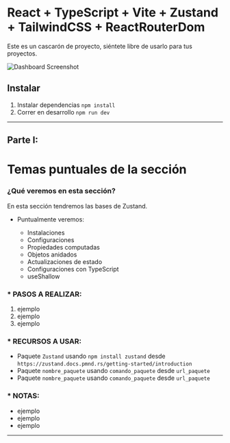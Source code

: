 # React + TypeScript + Vite + Zustand + TailwindCSS + ReactRouterDom

Este es un cascarón de proyecto, siéntete libre de usarlo para tus proyectos.

<img src="https://github.com/Klerith/zustand-mini-curso/blob/main/public/screenshot.png?raw=true" alt="Dashboard Screenshot">

## Instalar

1. Instalar dependencias `npm install`
2. Correr en desarrollo `npm run dev`

---

## Parte I:

# Temas puntuales de la sección

### ¿Qué veremos en esta sección?

En esta sección tendremos las bases de Zustand.

- Puntualmente veremos:

  - Instalaciones
  - Configuraciones
  - Propiedades computadas
  - Objetos anidados
  - Actualizaciones de estado
  - Configuraciones con TypeScript
  - useShallow

### \* PASOS A REALIZAR:

1. ejemplo
2. ejemplo
3. ejemplo

### \* RECURSOS A USAR:

- Paquete `Zustand` usando `npm install zustand` desde `https://zustand.docs.pmnd.rs/getting-started/introduction`
- Paquete `nombre_paquete` usando `comando_paquete` desde `url_paquete`
- Paquete `nombre_paquete` usando `comando_paquete` desde `url_paquete`

### \* NOTAS:

- ejemplo
- ejemplo
- ejemplo

---
